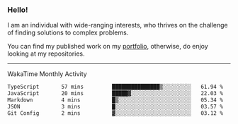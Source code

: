 ### Hello!

I am an individual with wide-ranging interests, who thrives on the challenge of finding solutions to complex problems.

You can find my published work on my [portfolio](https://bumbleboss.xyz/work), otherwise, do enjoy looking at my repositories.

---

WakaTime Monthly Activity

<!--START_SECTION:waka-->

```txt
TypeScript       57 mins         ███████████████▒░░░░░░░░░   61.94 %
JavaScript       20 mins         █████▓░░░░░░░░░░░░░░░░░░░   22.03 %
Markdown         4 mins          █▒░░░░░░░░░░░░░░░░░░░░░░░   05.34 %
JSON             3 mins          █░░░░░░░░░░░░░░░░░░░░░░░░   03.57 %
Git Config       2 mins          ▓░░░░░░░░░░░░░░░░░░░░░░░░   03.12 %
```

<!--END_SECTION:waka-->
